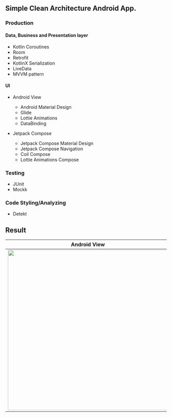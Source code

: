 ## Simple Clean Architecture Android App.

### Production

#### Data, Business and Presentation layer
- Kotlin Coroutines
- Room
- Retrofit
- KotlinX Serialization
- LiveData
- MVVM pattern

#### UI
- Android View
    - Android Material Design
    - Glide
    - Lottie Animations
    - DataBinding

- Jetpack Compose
    - Jetpack Compose Material Design
    - Jetpack Compose Navigation
    - Coil Compose
    - Lottie Animations Compose

### Testing
- JUnit
- Mockk

### Code Styling/Analyzing
- Detekt


## Result

| Android View | Jetpack Compose |
| --- | --- |
| <img src="https://user-images.githubusercontent.com/17815721/218028053-521dc7a0-7af6-4c86-b920-17adb2b32320.gif" height="500"> | <img src="https://user-images.githubusercontent.com/17815721/218028221-c9982c75-087a-443d-9372-5e206b50b538.gif" height="500"> |



